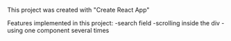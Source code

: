 This project was created with "Create React App"

Features implemented in this project:
-search field
-scrolling inside the div
-using one component several times
